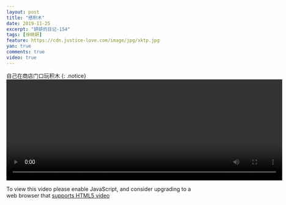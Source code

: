 ```yaml
---
layout: post
title: "搭积木"
date: 2019-11-25
excerpt: "妍妍的日记-154"
tags: [徐晓妍]
feature: https://cdn.justice-love.com/image/jpg/xktp.jpg
yan: true
comments: true
video: true
---
```

自己在商店门口玩积木
{: .notice}
<video id="my-video" class="video-js vjs-16-9 clipboard" controls preload="auto" width="722" height="264" data-setup="{}">
    <source src="{{ site.staticUrl }}/yanyan/video/szcwjm.mp4" type='video/mp4'>
    <p class="vjs-no-js">
      To view this video please enable JavaScript, and consider upgrading to a web browser that
      <a href="http://videojs.com/html5-video-support/" target="_blank">supports HTML5 video</a>
    </p>
</video>
